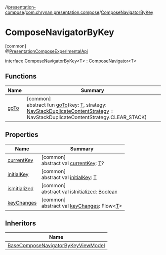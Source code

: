 //[presentation-compose](../../../index.md)/[com.chrynan.presentation.compose](../index.md)/[ComposeNavigatorByKey](index.md)

# ComposeNavigatorByKey

[common]\
@[PresentationComposeExperimentalApi](../-presentation-compose-experimental-api/index.md)

interface [ComposeNavigatorByKey](index.md)&lt;[T](index.md)&gt; : [ComposeNavigator](../-compose-navigator/index.md)&lt;[T](index.md)&gt;

## Functions

| Name | Summary |
|---|---|
| [goTo](go-to.md) | [common]<br>abstract fun [goTo](go-to.md)(key: [T](index.md), strategy: [NavStackDuplicateContentStrategy](../-nav-stack-duplicate-content-strategy/index.md) = NavStackDuplicateContentStrategy.CLEAR_STACK) |

## Properties

| Name | Summary |
|---|---|
| [currentKey](../-compose-navigator/current-key.md) | [common]<br>abstract val [currentKey](../-compose-navigator/current-key.md): [T](index.md)? |
| [initialKey](../-compose-navigator/initial-key.md) | [common]<br>abstract val [initialKey](../-compose-navigator/initial-key.md): [T](index.md) |
| [isInitialized](../-compose-navigator/is-initialized.md) | [common]<br>abstract val [isInitialized](../-compose-navigator/is-initialized.md): [Boolean](https://kotlinlang.org/api/latest/jvm/stdlib/kotlin/-boolean/index.html) |
| [keyChanges](../-compose-navigator/key-changes.md) | [common]<br>abstract val [keyChanges](../-compose-navigator/key-changes.md): Flow&lt;[T](index.md)&gt; |

## Inheritors

| Name |
|---|
| [BaseComposeNavigatorByKeyViewModel](../-base-compose-navigator-by-key-view-model/index.md) |
